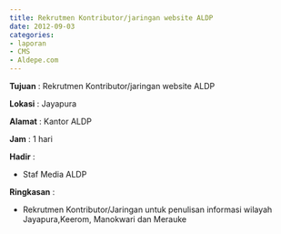 ```yaml
---
title: Rekrutmen Kontributor/jaringan website ALDP
date: 2012-09-03
categories:
- laporan
- CMS
- Aldepe.com
---
```


**Tujuan** : Rekrutmen Kontributor/jaringan website ALDP

**Lokasi** : Jayapura

**Alamat** : Kantor ALDP

**Jam** : 1 hari

**Hadir** : 
* Staf Media ALDP

**Ringkasan** : 
* Rekrutmen Kontributor/Jaringan untuk penulisan informasi wilayah Jayapura,Keerom, Manokwari dan Merauke

